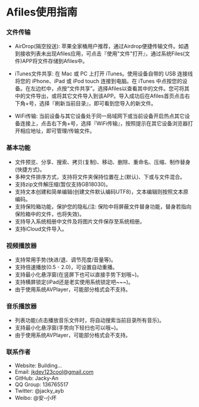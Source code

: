 # Afiles使用指南

### 文件传输

- AirDrop(隔空投送): 苹果全家桶用户推荐，通过Airdrop便捷传输文件。如遇到接收列表未出现Afiles应用，可点击『使用"文件"打开』，通过系统Files(文件)APP将文件存储到Afiles中。

- iTunes文件共享: 在 Mac 或 PC 上打开 iTunes。使用设备自带的 USB 连接线将您的 iPhone、iPad 或 iPod touch 连接到电脑。在 iTunes 中点按您的设备。在左边栏中，点按“文件共享”。选择Afiles以查看其中的文件。您可将其中的文件导出，或将其它文件导入到该APP。导入成功后在Afiles首页点击右下角+号，选择『刷新当前目录』，即可看到您导入的新文件。

- WiFi传输: 当前设备与其它设备处于同一局域网下或当前设备开启热点其它设备连接上，点击右下角+号，选择『WiFi传输』，按照提示在其它设备浏览器打开相应地址，即可管理/传输文件。


### 基本功能

- 文件预览、分享、搜索、拷贝(复制)、移动、删除、重命名、压缩、制作替身(快捷方式)。
- 多种文件排序方式，支持将文件夹保持位置在上(默认)、下或与文件混合。
- 支持zip文件解压缩(暂仅支持GB18030)。
- 支持文本创建和简单编辑(创建文件默认编码UTF8)，文本编辑则按照文本原编码。
- 支持保险箱功能，保护您的隐私(注: 保险中将屏蔽文件替身功能，替身若指向保险箱中的文件，也将失效)。
- 支持导入系统相册中文件及将图片文件保存至系统相册。
- 支持iCloud文件导入。


### 视频播放器

- 支持常用手势(快进/退、调节亮度/音量等)。
- 支持倍速播放(0.5 - 2.0)，可设置自动重播。
- 支持最小化悬浮窗(在竖屏下也可以直接手势下划哦~)。
- 支持横屏锁定(iPad还是老实使用系统锁定吧~~~)。
- 由于使用系统AVPlayer，可能部分格式会不支持。


### 音乐播放器

- 列表功能(点击播放音乐文件时，将自动搜索当前目录所有音乐)。
- 支持最小化悬浮窗(手势向下轻扫也可以哦~)。
- 由于使用系统AVPlayer，可能部分格式会不支持。


### 联系作者

- Website: Building...
- Email: jkdev123cool@gmail.com
- GitHub: Jacky-An
- QQ Group: 136765517
- Twitter: @jacky_ayb
- Weibo: @安-小坏

